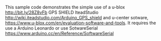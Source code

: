 This sample code demonstrates the simple use of a u-blox http://bit.ly/28Z8vFb
  GPS SHIELD IteadStudio http://wiki.iteadstudio.com/Arduino_GPS_shield
  and u-center sotware,  https://www.u-blox.com/en/evaluation-software-and-tools.
  It requires the use a Arduino Leonardo or use SotwareSerial https://www.arduino.cc/en/Reference/SoftwareSerial